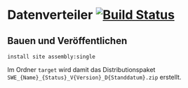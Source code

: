 Datenverteiler [![Build Status](https://travis-ci.org/datenverteiler/de.bsvrz.dav.dav.svg?branch=develop)](https://travis-ci.org/datenverteiler/de.bsvrz.dav.dav)
==============


Bauen und Veröffentlichen
-------------------------

    install site assembly:single

Im Ordner `target` wird damit das Distributionspaket
`SWE_{Name}_{Status}_V{Version}_D{Standdatum}.zip` erstellt.
